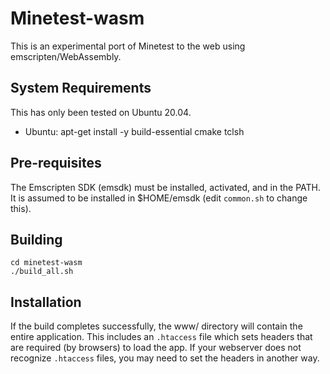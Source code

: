 Minetest-wasm
=============

This is an experimental port of Minetest to the web using emscripten/WebAssembly.


System Requirements
-------------------
This has only been tested on Ubuntu 20.04.

* Ubuntu: apt-get install -y build-essential cmake tclsh

Pre-requisites
--------------
The Emscripten SDK (emsdk) must be installed, activated, and in the PATH.
It is assumed to be installed in $HOME/emsdk (edit `common.sh` to change this).

Building
---------

    cd minetest-wasm
    ./build_all.sh

Installation
------------

If the build completes successfully, the www/ directory will contain the entire application. This 
includes an `.htaccess` file which sets headers that are required (by browsers) to load the app. 
If your webserver does not recognize `.htaccess` files, you may need to set the headers in
another way.
